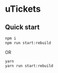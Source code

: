 uTickets
======

## Quick start

```bash
npm i
npm run start:rebuild
```

OR

```bash
yarn
yarn run start:rebuild
```
